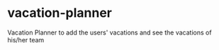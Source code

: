 # vacation-planner
Vacation Planner to add the users' vacations and see the vacations of his/her team

